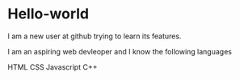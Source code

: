 # Hello-world

I am a new user at github trying to learn its features.

I am an aspiring web devleoper and I know the following languages

HTML
CSS
Javascript
C++
